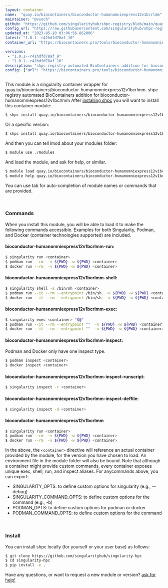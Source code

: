 ```yaml
---
layout: container
name:  "quay.io/biocontainers/bioconductor-humanomniexpress12v1bcrlmm"
maintainer: "@vsoch"
github: "https://github.com/singularityhub/shpc-registry/blob/main/quay.io/biocontainers/bioconductor-humanomniexpress12v1bcrlmm/container.yaml"
config_url: "https://raw.githubusercontent.com/singularityhub/shpc-registry/main/quay.io/biocontainers/bioconductor-humanomniexpress12v1bcrlmm/container.yaml"
updated_at: "2023-05-10 03:06:56.862006"
latest: "1.0.1--r42hdfd78af_10"
container_url: "https://biocontainers.pro/tools/bioconductor-humanomniexpress12v1bcrlmm"

versions:
 - "1.0.1--r41hdfd78af_9"
 - "1.0.1--r42hdfd78af_10"
description: "shpc-registry automated BioContainers addition for bioconductor-humanomniexpress12v1bcrlmm"
config: {"url": "https://biocontainers.pro/tools/bioconductor-humanomniexpress12v1bcrlmm", "maintainer": "@vsoch", "description": "shpc-registry automated BioContainers addition for bioconductor-humanomniexpress12v1bcrlmm", "latest": {"1.0.1--r42hdfd78af_10": "sha256:6468c9735195f0d48696edefe7e537eb2abb1e428ade2206211cfc0a8d682498"}, "tags": {"1.0.1--r41hdfd78af_9": "sha256:6cfe710eea97cd806b759559e8244a41e7f478ae6d0a5564fd83f960cb2613bd", "1.0.1--r42hdfd78af_10": "sha256:6468c9735195f0d48696edefe7e537eb2abb1e428ade2206211cfc0a8d682498"}, "docker": "quay.io/biocontainers/bioconductor-humanomniexpress12v1bcrlmm"}
---
```


This module is a singularity container wrapper for quay.io/biocontainers/bioconductor-humanomniexpress12v1bcrlmm.
shpc-registry automated BioContainers addition for bioconductor-humanomniexpress12v1bcrlmm
After [installing shpc](#install) you will want to install this container module:


```bash
$ shpc install quay.io/biocontainers/bioconductor-humanomniexpress12v1bcrlmm
```

Or a specific version:

```bash
$ shpc install quay.io/biocontainers/bioconductor-humanomniexpress12v1bcrlmm:1.0.1--r42hdfd78af_10
```

And then you can tell lmod about your modules folder:

```bash
$ module use ./modules
```

And load the module, and ask for help, or similar.

```bash
$ module load quay.io/biocontainers/bioconductor-humanomniexpress12v1bcrlmm/1.0.1--r42hdfd78af_10
$ module help quay.io/biocontainers/bioconductor-humanomniexpress12v1bcrlmm/1.0.1--r42hdfd78af_10
```

You can use tab for auto-completion of module names or commands that are provided.

<br>

### Commands

When you install this module, you will be able to load it to make the following commands accessible.
Examples for both Singularity, Podman, and Docker (container technologies supported) are included.

#### bioconductor-humanomniexpress12v1bcrlmm-run:

```bash
$ singularity run <container>
$ podman run --rm  -v ${PWD} -w ${PWD} <container>
$ docker run --rm  -v ${PWD} -w ${PWD} <container>
```

#### bioconductor-humanomniexpress12v1bcrlmm-shell:

```bash
$ singularity shell -s /bin/sh <container>
$ podman run --it --rm --entrypoint /bin/sh  -v ${PWD} -w ${PWD} <container>
$ docker run --it --rm --entrypoint /bin/sh  -v ${PWD} -w ${PWD} <container>
```

#### bioconductor-humanomniexpress12v1bcrlmm-exec:

```bash
$ singularity exec <container> "$@"
$ podman run --it --rm --entrypoint ""  -v ${PWD} -w ${PWD} <container> "$@"
$ docker run --it --rm --entrypoint ""  -v ${PWD} -w ${PWD} <container> "$@"
```

#### bioconductor-humanomniexpress12v1bcrlmm-inspect:

Podman and Docker only have one inspect type.

```bash
$ podman inspect <container>
$ docker inspect <container>
```

#### bioconductor-humanomniexpress12v1bcrlmm-inspect-runscript:

```bash
$ singularity inspect -r <container>
```

#### bioconductor-humanomniexpress12v1bcrlmm-inspect-deffile:

```bash
$ singularity inspect -d <container>
```



#### bioconductor-humanomniexpress12v1bcrlmm

```bash
$ singularity run <container>
$ podman run --rm  -v ${PWD} -w ${PWD} <container>
$ docker run --rm  -v ${PWD} -w ${PWD} <container>
```


In the above, the `<container>` directive will reference an actual container provided
by the module, for the version you have chosen to load. An environment file in the
module folder will also be bound. Note that although a container
might provide custom commands, every container exposes unique exec, shell, run, and
inspect aliases. For anycommands above, you can export:

 - SINGULARITY_OPTS: to define custom options for singularity (e.g., --debug)
 - SINGULARITY_COMMAND_OPTS: to define custom options for the command (e.g., -b)
 - PODMAN_OPTS: to define custom options for podman or docker
 - PODMAN_COMMAND_OPTS: to define custom options for the command

<br>

### Install

You can install shpc locally (for yourself or your user base) as follows:

```bash
$ git clone https://github.com/singularityhub/singularity-hpc
$ cd singularity-hpc
$ pip install -e .
```

Have any questions, or want to request a new module or version? [ask for help!](https://github.com/singularityhub/singularity-hpc/issues)